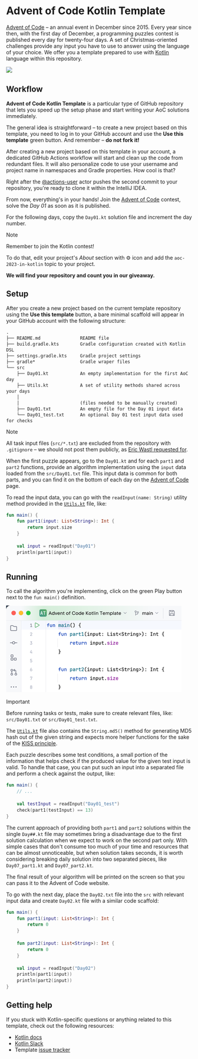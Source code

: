 # Advent of Code Kotlin Template

[Advent of Code][aoc] – an annual event in December since 2015.
Every year since then, with the first day of December, a programming puzzles contest is published every day for twenty-four days.
A set of Christmas-oriented challenges provide any input you have to use to answer using the language of your choice.
We offer you a template prepared to use with [Kotlin][kotlin] language within this repository.

![][file:cover]

## Workflow
**Advent of Code Kotlin Template** is a particular type of GitHub repository that lets you speed up the setup phase and start writing your AoC solutions immediately.

The general idea is straightforward – to create a new project based on this template, you need to log in to your GitHub account and use the **Use this template** green button.
And remember – **do not fork it!**

After creating a new project based on this template in your account, a dedicated GitHub Actions workflow will start and clean up the code from redundant files.
It will also personalize code to use your username and project name in namespaces and Gradle properties.
How cool is that?

Right after the [@actions-user][actions-user] actor pushes the second commit to your repository, you're ready to clone it within the IntelliJ IDEA.

From now, everything's in your hands!
Join the [Advent of Code][aoc] contest, solve the *Day 01* as soon as it is published.

For the following days, copy the `Day01.kt` solution file and increment the day number.

> [!NOTE]
>
> Remember to join the Kotlin contest!
> 
> To do that, edit your project's _About_ section with ⚙️ icon and add the `aoc-2023-in-kotlin` topic to your project.
> 
> **We will find your repository and count you in our giveaway.** 

## Setup

After you create a new project based on the current template repository using the **Use this template** button, a bare minimal scaffold will appear in your GitHub account with the following structure:

```
.
├── README.md               README file
├── build.gradle.kts        Gradle configuration created with Kotlin DSL
├── settings.gradle.kts     Gradle project settings
├── gradle*                 Gradle wraper files
└── src
    ├── Day01.kt            An empty implementation for the first AoC day
    ├── Utils.kt            A set of utility methods shared across your days
    │                       
    │                       (files needed to be manually created)
    ├── Day01.txt           An empty file for the Day 01 input data
    └── Day01_test.txt      An optional Day 01 test input data used for checks
```

> [!NOTE]
>
> All task input files (`src/*.txt`) are excluded from the repository with `.gitignore` – we should not post them publicly, as [Eric Wastl requested for](https://twitter.com/ericwastl/status/1465805354214830081).

When the first puzzle appears, go to the `Day01.kt` and for each `part1` and `part2` functions, provide an algorithm implementation using the `input` data loaded from the `src/Day01.txt` file.
This input data is common for both parts, and you can find it on the bottom of each day on the [Advent of Code][aoc] page.

To read the input data, you can go with the `readInput(name: String)` utility method provided in the [`Utils.kt`][file:utils] file, like:

```kotlin
fun main() {
    fun part1(input: List<String>): Int {
        return input.size
    }

    val input = readInput("Day01")
    println(part1(input))
}
```

## Running

To call the algorithm you're implementing, click on the green Play button next to the `fun main()` definition.

![img.png](.github/readme/run.png)

> [!IMPORTANT]
>
> Before running tasks or tests, make sure to create relevant files, like: `src/Day01.txt` or `src/Day01_test.txt`.

The [`Utils.kt`][file:utils] file also contains the `String.md5()` method for generating MD5 hash out of the given string and expects more helper functions for the sake of the [KISS principle][kiss].

Each puzzle describes some test conditions, a small portion of the information that helps check if the produced value for the given test input is valid.
To handle that case, you can put such an input into a separated file and perform a check against the output, like:

```kotlin
fun main() {
    // ...
    
    val testInput = readInput("Day01_test")
    check(part1(testInput) == 13)
}
```

The current approach of providing both `part1` and `part2` solutions within the single `Day##.kt` file may sometimes bring a disadvantage due to the first solution calculation when we expect to work on the second part only.
With simple cases that don't consume too much of your time and resources that can be almost unnoticeable, but when solution takes seconds, it is worth considering breaking daily solution into two separated pieces, like `Day07_part1.kt` and `Day07_part2.kt`.

The final result of your algorithm will be printed on the screen so that you can pass it to the Advent of Code website.

To go with the next day, place the `Day02.txt` file into the `src` with relevant input data and create `Day02.kt` file with a similar code scaffold:

```kotlin
fun main() {
    fun part1(input: List<String>): Int {
        return 0
    }

    fun part2(input: List<String>): Int {
        return 0
    }

    val input = readInput("Day02")
    println(part1(input))
    println(part2(input))
}
```

## Getting help

If you stuck with Kotlin-specific questions or anything related to this template, check out the following resources:

- [Kotlin docs][docs]
- [Kotlin Slack][slack]
- Template [issue tracker][issues]


[actions-user]: https://github.com/actions-user
[aoc]: https://adventofcode.com
[docs]: https://kotlinlang.org/docs/home.html
[issues]: https://github.com/kotlin-hands-on/advent-of-code-kotlin-template/issues
[kiss]: https://en.wikipedia.org/wiki/KISS_principle
[kotlin]: https://kotlinlang.org
[slack]: https://surveys.jetbrains.com/s3/kotlin-slack-sign-up
[file:cover]: .github/readme/cover.png
[file:utils]: src/Utils.kt
